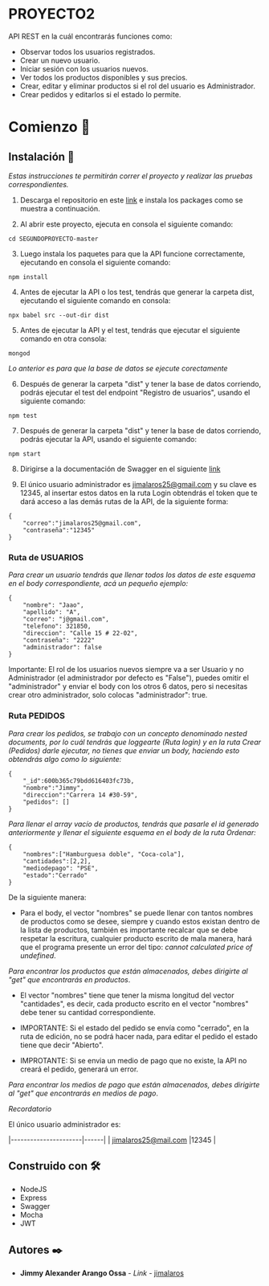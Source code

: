 # PROYECTO2

API REST en la cuál encontrarás funciones como:

* Observar todos los usuarios registrados.
* Crear un nuevo usuario.
* Iniciar sesión con los usuarios nuevos.
* Ver todos los productos disponibles y sus precios.
* Crear, editar y eliminar productos si el rol del usuario es Administrador.
* Crear pedidos y editarlos si el estado lo permite.

# Comienzo 🚀

## Instalación 🔧

_Estas instrucciones te permitirán correr el proyecto y realizar las pruebas correspondientes._

1. Descarga el repositorio en este [link](https://github.com/jimalaros/SEGUNDOPROYECTO) e instala los packages como se muestra a continuación.

2. Al abrir este proyecto, ejecuta en consola el siguiente comando:

```
cd SEGUNDOPROYECTO-master
```

3. Luego instala los paquetes para que la API funcione correctamente, ejecutando en consola el siguiente comando:

```
npm install
```

4. Antes de ejecutar la API o los test, tendrás que generar la carpeta dist, ejecutando el siguiente comando en consola:

```
npx babel src --out-dir dist
```

5. Antes de ejecutar la API y el test, tendrás que ejecutar el siguiente comando en otra consola:

```
mongod
```

_Lo anterior es para que la base de datos se ejecute corectamente_

6.  Después de generar la carpeta "dist" y tener la base de datos corriendo, podrás ejecutar el test del endpoint "Registro de usuarios", usando el siguiente comando:

```
npm test
```

7. Después de generar la carpeta "dist" y tener la base de datos corriendo, podrás ejecutar la API, usando el siguiente comando:

```
npm start
```

8. Dirigirse a la documentación de Swagger en el siguiente [link](http://localhost:5000/api-docs/)

9. El único usuario administrador es jimalaros25@gmail.com y su clave es 12345, al insertar estos datos en la ruta Login obtendrás el token que te dará acceso a las demás rutas de la API, de la siguiente forma:

```
{
    "correo":"jimalaros25@gmail.com",
    "contraseña":"12345"
}
```

### Ruta de USUARIOS

_Para crear un usuario tendrás que llenar todos los datos de este esquema en el body correspondiente, acá un pequeño ejemplo:_

```
{
    "nombre": "Jaao",
    "apellido": "A",
    "correo": "j@gmail.com",
    "telefono": 321850,
    "direccion": "Calle 15 # 22-02",
    "contraseña": "2222"
    "administrador": false
}
```
Importante: El rol de los usuarios nuevos siempre va a ser Usuario y no Administrador (el administrador por defecto es "False"), puedes omitir el "administrador" y enviar el body con los otros 6 datos, pero si necesitas crear otro administrador, solo colocas "administrador": true.

### Ruta PEDIDOS

_Para crear los pedidos, se trabajo con un concepto denominado nested documents, por lo cuál tendrás que loggearte (Ruta login) y en la ruta Crear (Pedidos) darle ejecutar, no tienes que enviar un body, haciendo esto obtendrás algo como lo siguiente:_

```
{
    "_id":600b365c79bdd616403fc73b,
    "nombre":"Jimmy",
    "direccion":"Carrera 14 #30-59",
    "pedidos": []
}
```

_Para llenar el array vacío de productos, tendrás que pasarle el id generado anteriormente y llenar el siguiente esquema en el body de la ruta Ordenar:_
```
{
    "nombres":["Hamburguesa doble", "Coca-cola"],
    "cantidades":[2,2],
    "mediodepago": "PSE",
    "estado":"Cerrado"
}
```

De la siguiente manera: 

* Para el body, el vector "nombres" se puede llenar con tantos nombres de productos como se desee, siempre y cuando estos existan dentro de la lista de productos, también es importante recalcar que se debe respetar la escritura, cualquier producto escrito de mala manera, hará que el programa presente un error del tipo: _cannot calculated price of undefined_.

_Para encontrar los productos que están almacenados, debes dirigirte al "get" que encontrarás en productos_.

* El vector "nombres" tiene que tener la misma longitud del vector "cantidades", es decir, cada producto escrito en el vector "nombres" debe tener su cantidad correspondiente.

* IMPORTANTE: Si el estado del pedido se envía como "cerrado", en la ruta de edición, no se podrá hacer nada, para editar el pedido el estado tiene que decir "Abierto".
* IMPROTANTE: Si se envia un medio de pago que no existe, la API no creará el pedido, generará un error.

_Para encontrar los medios de pago que están almacenados, debes dirigirte al "get" que encontrarás en medios de pago_.

_Recordatorio_

El único usuario administrador es:

|----------------------|------|
| jimalaros25@mail.com |12345 |

## Construido con 🛠️

* NodeJS
* Express
* Swagger
* Mocha
* JWT

## Autores ✒️

* **Jimmy Alexander Arango Ossa** - *Link* - [jimalaros](https://github.com/jimalaros/SEGUNDOPROYECTO)
